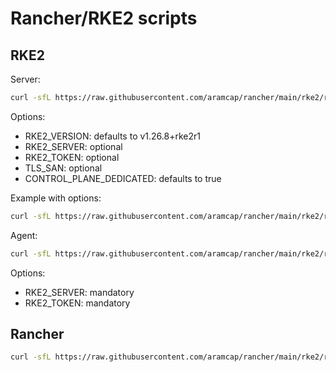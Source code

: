 # Rancher/RKE2 scripts

## RKE2

Server:
```sh
curl -sfL https://raw.githubusercontent.com/aramcap/rancher/main/rke2/rke2-install-server.sh | sh -
```

Options:
- RKE2_VERSION: defaults to v1.26.8+rke2r1
- RKE2_SERVER: optional
- RKE2_TOKEN: optional
- TLS_SAN: optional
- CONTROL_PLANE_DEDICATED: defaults to true

Example with options:
```sh
curl -sfL https://raw.githubusercontent.com/aramcap/rancher/main/rke2/rke2-install-server.sh | TLS_SAN="fixed.internal.local" sh -
```

Agent:
```sh
curl -sfL https://raw.githubusercontent.com/aramcap/rancher/main/rke2/rke2-install-agent.sh | sh -
```

Options:
- RKE2_SERVER: mandatory
- RKE2_TOKEN: mandatory

## Rancher

```sh
curl -sfL https://raw.githubusercontent.com/aramcap/rancher/main/rke2/rke2-install-server.sh | sh -
```
